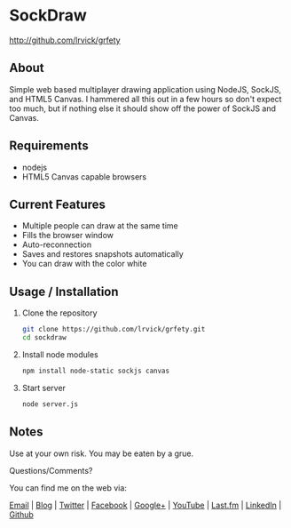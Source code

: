 # SockDraw #

<http://github.com/lrvick/grfety>

## About ##

Simple web based multiplayer drawing application using NodeJS, SockJS, and
HTML5 Canvas. I hammered all this out in a few hours so don't expect too
much, but if nothing else it should show off the power of SockJS and Canvas.

## Requirements ##

  * nodejs
  * HTML5 Canvas capable browsers

## Current Features ##

  * Multiple people can draw at the same time
  * Fills the browser window
  * Auto-reconnection
  * Saves and restores snapshots automatically
  * You can draw with the color white

## Usage / Installation ##

1. Clone the repository

    ```bash
    git clone https://github.com/lrvick/grfety.git
    cd sockdraw
    ```

2. Install node modules

    ```bash
    npm install node-static sockjs canvas
    ```

3. Start server

    ```bash
    node server.js
    ```

## Notes ##

  Use at your own risk. You may be eaten by a grue.

  Questions/Comments?

  You can find me on the web via:

  [Email](mailto://lance@lrvick.net) |
  [Blog](http://lrvick.net) |
  [Twitter](http://twitter.com/lrvick) |
  [Facebook](http://facebook.com/lrvick) |
  [Google+](http://plus.google.com/109278148620470841006) |
  [YouTube](http://youtube.com/lrvick) |
  [Last.fm](http://last.fm/user/lrvick) |
  [LinkedIn](http://linkedin.com/in/lrvick) |
  [Github](http://github.com/lrvick/)
